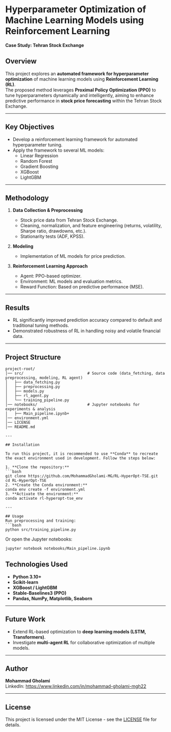 
# Hyperparameter Optimization of Machine Learning Models using Reinforcement Learning  
**Case Study: Tehran Stock Exchange**

## Overview
This project explores an **automated framework for hyperparameter optimization** of machine learning models using **Reinforcement Learning (RL)**.  
The proposed method leverages **Proximal Policy Optimization (PPO)** to tune hyperparameters dynamically and intelligently, aiming to enhance predictive performance in **stock price forecasting** within the Tehran Stock Exchange.

---

## Key Objectives
- Develop a reinforcement learning framework for automated hyperparameter tuning.  
- Apply the framework to several ML models:  
  - Linear Regression  
  - Random Forest  
  - Gradient Boosting  
  - XGBoost  
  - LightGBM  

---

## Methodology
1. **Data Collection & Preprocessing**  
   - Stock price data from Tehran Stock Exchange.  
   - Cleaning, normalization, and feature engineering (returns, volatility, Sharpe ratio, drawdowns, etc.).  
   - Stationarity tests (ADF, KPSS).  

2. **Modeling**  
   - Implementation of ML models for price prediction.  

3. **Reinforcement Learning Approach**  
   - Agent: PPO-based optimizer.  
   - Environment: ML models and evaluation metrics.  
   - Reward Function: Based on predictive performance (MSE).  

---

## Results
- RL significantly improved prediction accuracy compared to default and traditional tuning methods.  
- Demonstrated robustness of RL in handling noisy and volatile financial data.  

---

## Project Structure
```
project-root/
│── src/                            # Source code (data_fetching, data preprocessing, modeling, RL agent)
│   ├── data_fetching.py           
│   ├── preprocessing.py
│   ├── models.py
│   ├── rl_agent.py
│   └── training_pipeline.py
│── notebooks/                      # Jupyter notebooks for experiments & analysis
│   ├── Main_pipeline.ipynb+
│── environment.yml 
│── LICENSE
│── README.md

---

## Installation

To run this project, it is recommended to use **Conda** to recreate the exact environment used in development. Follow the steps below:

1. **Clone the repository:**
```bash
git clone https://github.com/MohammadGholami-MG/RL-HyperOpt-TSE.git
cd RL-HyperOpt-TSE
2. **Create the Conda environment:**
conda env create -f environment.yml
3. **Activate the environment:**
conda activate rl-hyperopt-tse_env

---

## Usage
Run preprocessing and training:
```bash
python src/training_pipeline.py

```

Or open the Jupyter notebooks:
```bash
jupyter notebook notebooks/Main_pipeline.ipynb

```

## Technologies Used
- **Python 3.10+**
- **Scikit-learn**
- **XGBoost / LightGBM**
- **Stable-Baselines3 (PPO)**
- **Pandas, NumPy, Matplotlib, Seaborn**

---

## Future Work
- Extend RL-based optimization to **deep learning models (LSTM, Transformers)**.    
- Investigate **multi-agent RL** for collaborative optimization of multiple models.  

---

## Author
**Mohammad Gholami**  
LinkedIn: https://www.linkedin.com/in/mohammad-gholami-mgh22

---

## License

This project is licensed under the MIT License - see the [LICENSE](LICENSE) file for details.

